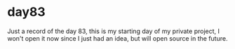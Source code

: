 # day83

Just a record of the day 83, this is my starting day of my private project, I won't open it now since I just had an idea, but will open source in the future.